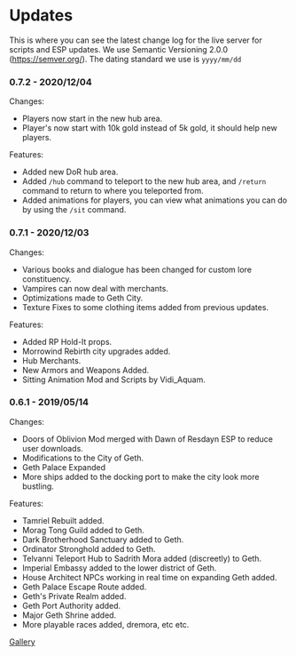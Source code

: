 # Updates
This is where you can see the latest change log for the live server for scripts and ESP updates. We use Semantic Versioning 2.0.0 (https://semver.org/). The dating standard we use is ``yyyy/mm/dd``

### 0.7.2 - 2020/12/04
Changes:
  * Players now start in the new hub area.
  * Player's now start with 10k gold instead of 5k gold, it should help new players.

Features:
  * Added new DoR hub area.
  * Added ``/hub`` command to teleport to the new hub area, and ``/return`` command to return to where you teleported from.
  * Added animations for players, you can view what animations you can do by using the ``/sit`` command.

### 0.7.1 - 2020/12/03
Changes:
  * Various books and dialogue has been changed for custom lore constituency.
  * Vampires can now deal with merchants.
  * Optimizations made to Geth City.
  * Texture Fixes to some clothing items added from previous updates.

Features:
  * Added RP Hold-It props.
  * Morrowind Rebirth city upgrades added.
  * Hub Merchants.
  * New Armors and Weapons Added.
  * Sitting Animation Mod and Scripts by Vidi_Aquam.

### 0.6.1 - 2019/05/14
Changes:
  * Doors of Oblivion Mod merged with Dawn of Resdayn ESP to reduce user downloads.
  * Modifications to the City of Geth.
  * Geth Palace Expanded
  * More ships added to the docking port to make the city look more bustling.

Features:
  * Tamriel Rebuilt added.
  * Morag Tong Guild added to Geth.
  * Dark Brotherhood Sanctuary added to Geth.
  * Ordinator Stronghold added to Geth.
  * Telvanni Teleport Hub to Sadrith Mora added (discreetly) to Geth.
  * Imperial Embassy added to the lower district of Geth.
  * House Architect NPCs working in real time on expanding Geth added.
  * Geth Palace Escape Route added.
  * Geth's Private Realm added.
  * Geth Port Authority added.
  * Major Geth Shrine added.
  * More playable races added, dremora, etc etc.

[Gallery](https://imgur.com/gallery/bKXAHm0)